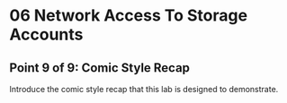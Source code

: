 # 06 Network Access To Storage Accounts

## Point 9 of 9: Comic Style Recap

Introduce the comic style recap that this lab is designed to demonstrate.

